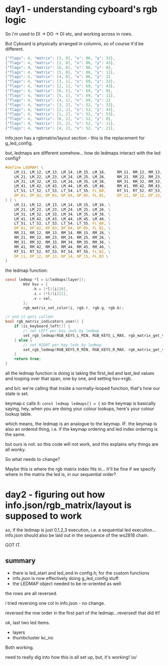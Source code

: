 # day1 - understanding cyboard's rgb logic
So i'm used to DI -> DO -> DI etc, and working across in rows.

But Cyboard is physically arranged in columns, so of course it'd be different.
```c
{"flags": 4, "matrix": [3, 0], "x": 86, "y": 32},
{"flags": 4, "matrix": [2, 0], "x": 86, "y": 43},
{"flags": 4, "matrix": [6, 0], "x": 86, "y": 0},
{"flags": 4, "matrix": [5, 0], "x": 86, "y": 11},
{"flags": 4, "matrix": [4, 0], "x": 86, "y": 21
{"flags": 4, "matrix": [3, 1], "x": 69, "y": 32},
{"flags": 4, "matrix": [2, 1], "x": 69, "y": 43},
{"flags": 4, "matrix": [6, 1], "x": 69, "y": 0},
{"flags": 4, "matrix": [5, 1], "x": 69, "y": 11},
{"flags": 4, "matrix": [4, 1], "x": 69, "y": 21
{"flags": 4, "matrix": [3, 2], "x": 52, "y": 32},
{"flags": 4, "matrix": [2, 2], "x": 52, "y": 43},
{"flags": 4, "matrix": [1, 2], "x": 52, "y": 53},
{"flags": 4, "matrix": [6, 2], "x": 52, "y": 0},
{"flags": 4, "matrix": [5, 2], "x": 52, "y": 11},
{"flags": 4, "matrix": [4, 2], "x": 52, "y": 21},
```

info.json has a rgbmatrix/layout section - this is the replacement for g_led_config.

but, ledmaps are different somehow...
how do ledmaps interact with the led config?

```c
#define LEDMAP( \
    LM_11, LM_12, LM_13, LM_14, LM_15, LM_16,     RM_11, RM_12, RM_13, RM_14, RM_15, RM_16, \
    LM_21, LM_22, LM_23, LM_24, LM_25, LM_26,     RM_21, RM_22, RM_23, RM_24, RM_25, RM_26, \
    LM_31, LM_32, LM_33, LM_34, LM_35, LM_36,     RM_31, RM_32, RM_33, RM_34, RM_35, RM_36, \
    LM_41, LM_42, LM_43, LM_44, LM_45, LM_46,     RM_41, RM_42, RM_43, RM_44, RM_45, RM_46, \
    LT_51, LT_52, LT_53, LT_54, LT_55, FL_B0,     RT_51, RT_52, RT_53, RT_54, RT_55, FL_B2, \
    DP_01, DP_02, DP_03, DP_04, DP_05, FL_B1,     DP_11, DP_12, DP_13, DP_14, DP_15, FL_B3 \
) { \
    LM_11, LM_12, LM_13, LM_14, LM_15, LM_16, \
    LM_21, LM_22, LM_23, LM_24, LM_25, LM_26, \
    LM_31, LM_32, LM_33, LM_34, LM_35, LM_36, \
    LM_41, LM_42, LM_43, LM_44, LM_45, LM_46, \
    LT_51, LT_52, LT_53, LT_54, LT_55, FL_B0, \
    DP_01, DP_02, DP_03, DP_04, DP_05, FL_B1, \
    RM_11, RM_12, RM_13, RM_14, RM_15, RM_16, \
    RM_21, RM_22, RM_23, RM_24, RM_25, RM_26, \
    RM_31, RM_32, RM_33, RM_34, RM_35, RM_36, \
    RM_41, RM_42, RM_43, RM_44, RM_45, RM_46, \
    RT_51, RT_52, RT_53, RT_54, RT_55, FL_B2, \
    DP_11, DP_12, DP_13, DP_14, DP_15, FL_B3 \
}
```

the ledmap function:
```c
const ledmap *l = &(ledmaps[layer]);
        HSV hsv = {
            .h = (*l)[i][0],
            .s = (*l)[i][1],
            .v = val,
        };
        rgb_matrix_set_color(i, rgb.r, rgb.g, rgb.b);

// and it gets called:
bool rgb_matrix_indicators_user() {
    if (is_keyboard_left()) {
        // set LEFT per-key leds by ledmap
        set_rgb_ledmap(RGB_KEYS_L_MIN, RGB_KEYS_L_MAX, rgb_matrix_get_val(), get_highest_layer(layer_state | default_layer_state));
    } else {
        // set RIGHT per-key leds by ledmap
        set_rgb_ledmap(RGB_KEYS_R_MIN, RGB_KEYS_R_MAX, rgb_matrix_get_val(), get_highest_layer(layer_state | default_layer_state));
    }
    return true;
}
```
all the ledmap function is doing is taking the first_led and last_led values and looping over that span, one by one, and setting hsv->rgb.

and b/c we're calling that inside a normally-looped function, that's how our state is set.

keymap.c calls it:
`const ledmap ledmaps[] = {`
so the keymap is basically saying, hey, when you are doing your colour lookups, here's your colour lookup table.

which means, the ledmap is an analogue to the keymap.  IF.   the keymap is also an ordered thing, i.e. if the keymap ordering and led index ordering is the same.

but ours is not.  so this code will not work, and this explains why things are all wonky.


So what needs to change?

Maybe this is where the rgb matrix index fits in...  it'll be fine if we specify where in the matrix the led is, in our sequential order?

# day2 - figuring out how info.json/rgb_matrix/layout is supposed to work
so, if the ledmap is just 0,1,2,3 execution, i.e. a sequential led execution...
info.json should also be laid out in the sequence of the ws2818 chain.

GOT IT.

## summary
- there is led_start and led_end in config.h; for the custom functions
- info.json is now effectively doing g_led_config stuff
- the LEDMAP object needed to be re-oriented as well

the rows are all reversed.

i tried reversing one col in info.json - no change.

reversed the row order in the first part of the ledmap...reversed!
that did it!!

ok, last two led items.
- layers
- thumbcluster kc_no

Both working.

need to really dig into how this is all set up, but, it's working!  \o/

